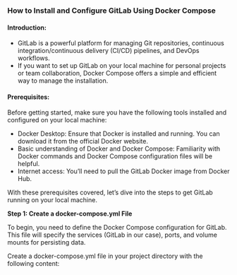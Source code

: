 ### How to Install and Configure GitLab Using Docker Compose

#### Introduction:

* GitLab is a powerful platform for managing Git repositories, continuous integration/continuous delivery (CI/CD) pipelines, and DevOps workflows. 
* If you want to set up GitLab on your local machine for personal projects or team collaboration, Docker Compose offers a simple and efficient way to manage the installation.

#### Prerequisites:

Before getting started, make sure you have the following tools installed and configured on your local machine:

* Docker Desktop: Ensure that Docker is installed and running. You can download it from the official Docker website.
* Basic understanding of Docker and Docker Compose: Familiarity with Docker commands and Docker Compose configuration files will be helpful.
* Internet access: You’ll need to pull the GitLab Docker image from Docker Hub.

With these prerequisites covered, let’s dive into the steps to get GitLab running on your local machine.

**Step 1: Create a docker-compose.yml File**

To begin, you need to define the Docker Compose configuration for GitLab. This file will specify the services (GitLab in our case), ports, and volume mounts for persisting data.

Create a docker-compose.yml file in your project directory with the following content:
